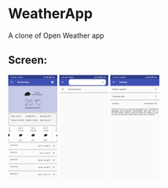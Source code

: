 # WeatherApp
A clone of Open Weather app

## Screen:
<img src="./screenshot/home.jpeg" width=100>
<img src="./screenshot/search.jpeg" width=100>
<img src="./screenshot/setting.jpeg" width=100>